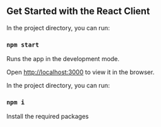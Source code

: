 ## Get Started with the React Client

In the project directory, you can run:

### `npm start`

Runs the app in the development mode.<br  />

Open [http://localhost:3000](http://localhost:3000) to view it in the browser.  

In the project directory, you can run:

### `npm i`

Install the required packages<br  />

<br/>

